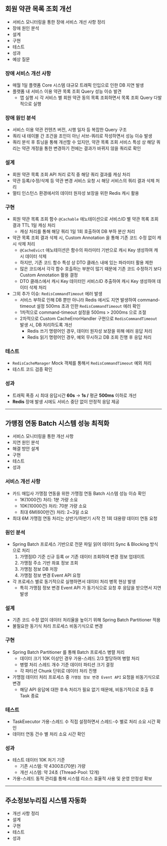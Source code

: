 
## 회원 약관 목록 조회 개선
- 서비스 모니터링을 통한 장애 서비스 개선 사항 정리
- 장애 원인 분석
- 설계
- 구현
- 테스트
- 성과
- 예상 질문
### 장애 서비스 개선 사항
- 매월 1일 플랫폼 Core 시스템 대규모 트래픽 인입으로 인한 DB 지연 발생
- 플랫폼 내 서비스 이용 약관 목록 조회 Query 성능 이슈 발견
	- 앱 실행 시 각 서비스 별 회원 약관 동의 목록 조회하면서 목록 조회 Query 다발적으로 실행
### 장애 원인 분석
- 서비스 이용 약관 컨텐츠 버전, 시행 일자 등 복잡한 Query 구조
- 쿼리 내 테이블 간 조건을 조인이 아닌 서브-쿼리로 작성하면서 성능 이슈 발생
- 쿼리 분석 후 튜닝을 통해 개선할 수 있지만, 약관 목록 조회 서비스 특성 상 해당 쿼리는 약관 개정을 통한 변경하기 전에는 결과가 바뀌지 않을 쿼리로 확인
### 설계
- 회원 약관 목록 조회 API 처리 로직 중 해당 쿼리 결과를 캐싱 처리
- 약관 등록/수정/삭제 등 약관 변경 서비스 요청 시 해당 서비스의 쿼리 결과 삭제 처리
- 멀티 인스턴스 환경에서의 데이터 원자성 보장을 위한 Redis 캐시 활용
### 구현
- 회원 약관 목록 조회 함수 `@Cachable` 애노테이션으로 서비스ID 별 약관 목록 조회 결과 TTL 1일 캐싱 처리
	- 캐싱 처리를 통해 해당 쿼리 1일 1회 호출하여 DB 부하 분산 처리
- 약관 목록 조회 결과 삭제 시, Custom Annotation 을 통해 기존 코드 수정 없이 캐시 삭제 처리
	- `@CacheEvict` 애노테이션은 함수의 파라미터 기반으로 캐시 Key 생성하여 캐시 데이터 삭제
	- 하지만, 기존 코드 함수 특성 상 DTO 클래스 내에 있는 파라미터 활용 제한
	- 많은 코드에서 각각 함수 호출하는 부분이 많기 때문에 기존 코드 수정하기 보다 Custom Annotation 활용 결정
	- DTO 클래스에서 캐시 Key 데이터인 서비스ID 추출하여 캐시 Key 생성하여 데이터 삭제 처리
- 그외 추가 이슈: `RedisCommandTimeout` 에러 발생
	- 서비스 부하로 인해 DB 뿐만 아니라 Redis 에서도 지연 발생하여 command-timeout 설정 500ms 초과 인한 `RedisCommandTimeout` 에러 확인
	- 1차적으로 command-timeout 설정을 500ms > 2000ms 으로 조절
	- 2차적으로 Custom CacheErrorHandler 구현으로 `RedisCommandTimeout` 발생 시, DB 처리하도록 개선
		- Redis 쓰기 명령어인 경우, 데이터 원자성 보장을 위해 에러 응답 처리
		- Redis 읽기 명령어인 경우, 예외 무시하고 DB 조회 진행 후 응답 처리
### 테스트
- `RedisCacheManager` Mock 객체를 통해서 `RedisCommandTimeout` 예외 처리
- 테스트 코드 검증 확인
### 성과
- 트래픽 폭증 시 최대 응답시간 **60s** → **1s /** 평균 **500ms** 이하로 개선
- **Redis** 장애 발생 시에도 서비스 중단 없이 안정적 응답 제공

---

## 가맹점 연동 Batch 시스템 성능 최적화

- 서비스 모니터링을 통한 개선 사항
- 지연 원인 분석
- 해결 방안 설계
- 구현
- 테스트
- 성과

### 서비스 개선 사항
- 카드 매입사 가맹점 연동을 위한 가맹점 연동 Batch 시스템 성능 이슈 확인
	- 1K(1000건) 처리: 1분 가량 소요
	- 10K(10000건) 처리: 70분 가량 소요
	- 최대 6M(600만건) 처리: 2~3일 소요
- 최대 6M 가맹점 연동 처리는 상반기/하반기 시작 전 1회 대용량 데이터 연동 요청
### 원인 분석
- Spring Batch 프로세스 기반으로 전문 파일 읽어 데이터 Sync & Blocking 방식으로 처리
	1. 가맹점ID 기준 신규 등록 or 기존 데이터 조회하여 변경 정보 업데이트
	2. 가맹점 주소 기반 좌표 정보 조회
	3. 가맹점 정보 DB 저장
	4. 가맹점 정보 변경 Event API 요청
- 각 프로세스 별로 동기적으로 실행하면서 데이터 처리 병목 현상 발생
	- 특히 가맹점 정보 변경 Event API 가 동기식으로 요청 후 응답을 받으면서 지연 발생
### 설계
- 기존 코드 수정 없이 데이터 처리율을 높이기 위해 Spring Batch Partitioner 적용
- 불필요한 동기식 처리 프로세스 비동기식으로 변경
### 구현
- Spring Batch Partitioner 를 통해 Batch 프로세스 병렬 처리
	- 데이터 크기 10K 이상인 경우 가용-스레드 2/3 할당하여 병렬 처리
	- 병렬 처리 스레드 개수 기준 데이터 파티션 크기 결정
	- 각 파티션 Chunk 단위로 데이터 처리 진행
- 가맹점 데이터 처리 프로세스 중 `가맹점 정보 변경 Event API` 요청을 비동기식으로 변경
	- 해당 API 응답에 대한 후속 처리가 필요 없기 때문에, 비동기적으로 호출 후 Task 종료
### 테스트
- TaskExecutor 가용-스레드 수 직접 설정하면서 스레드-수 별로 처리 소요 시간 확인
- 데이터 연동 건수 별 처리 소요 시간 확인
### 성과
- 테스트 데이터 10K 처기 기준
	- 기존 시스템: 약 4300초(70분) 가량
	- 개선 시스템: 약 24초 (Thread-Pool: 12개)
- 가용-스레드 동적 관리를 통해 시스템 리소스 효율적 사용 및 운영 안정성 확보

---

## 주소정보누리집 시스템 자동화

- 개선 사항 정리
- 설계
- 구현
- 테스트
- 성과